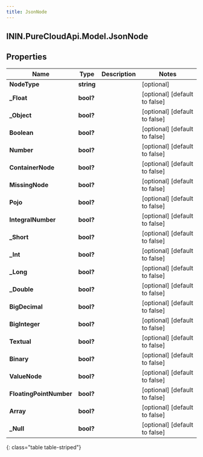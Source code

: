 ```yaml
---
title: JsonNode
---
```

## ININ.PureCloudApi.Model.JsonNode

## Properties

|Name | Type | Description | Notes|
|------------ | ------------- | ------------- | -------------|
| **NodeType** | **string** |  | [optional] |
| **_Float** | **bool?** |  | [optional] [default to false]|
| **_Object** | **bool?** |  | [optional] [default to false]|
| **Boolean** | **bool?** |  | [optional] [default to false]|
| **Number** | **bool?** |  | [optional] [default to false]|
| **ContainerNode** | **bool?** |  | [optional] [default to false]|
| **MissingNode** | **bool?** |  | [optional] [default to false]|
| **Pojo** | **bool?** |  | [optional] [default to false]|
| **IntegralNumber** | **bool?** |  | [optional] [default to false]|
| **_Short** | **bool?** |  | [optional] [default to false]|
| **_Int** | **bool?** |  | [optional] [default to false]|
| **_Long** | **bool?** |  | [optional] [default to false]|
| **_Double** | **bool?** |  | [optional] [default to false]|
| **BigDecimal** | **bool?** |  | [optional] [default to false]|
| **BigInteger** | **bool?** |  | [optional] [default to false]|
| **Textual** | **bool?** |  | [optional] [default to false]|
| **Binary** | **bool?** |  | [optional] [default to false]|
| **ValueNode** | **bool?** |  | [optional] [default to false]|
| **FloatingPointNumber** | **bool?** |  | [optional] [default to false]|
| **Array** | **bool?** |  | [optional] [default to false]|
| **_Null** | **bool?** |  | [optional] [default to false]|
{: class="table table-striped"}


